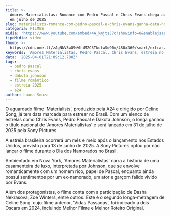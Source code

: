 ```yaml
---
title: >-
  Amores Materialistas: Romance com Pedro Pascal e Chris Evans chega ao Brasil
  em julho de 2025
slug: materialists-romance-com-pedro-pascal-e-chris-evans-ganha-data-no-brasil
categoria: FILMES
midia: 'https://www.youtube.com/embed/4A_kmjtsJ7c?showinfo=0&enablejsapi=1'
tipoMidia: video
thumb: >-
  https://cdn.ome.lt/zAgNkV3wO9wWfiMZC3TkutwSq90=/480x360/smart/extras/conteudos/materialistas.jpg
keywords: 'Amores Materialistas, Pedro Pascal, Chris Evans, estreia no Brasil, filme A24'
data: '2025-04-01T21:09:12.780Z'
tags:
  - pedro pascal
  - chris evans
  - dakota johnson
  - filme romântico
  - estreia 2025
  - a24
author: Luana Souza
---
```


O aguardado filme 'Materialists', produzido pela A24 e dirigido por Celine Song, já tem data marcada para estrear no Brasil. Com um elenco de estrelas como Chris Evans, Pedro Pascal e Dakota Johnson, o longa ganhou o título nacional de 'Amores Materialistas' e será lançado em 31 de julho de 2025 pela Sony Pictures.

A estreia brasileira ocorrerá um mês e meio após o lançamento nos Estados Unidos, previsto para 13 de junho de 2025. A Sony Pictures optou por não lançar o filme durante o Dia dos Namorados no Brasil.

Ambientado em Nova York, 'Amores Materialistas' narra a história de uma casamenteira de luxo, interpretada por Johnson, que se envolve romanticamente com um homem rico, papel de Pascal, enquanto ainda possui sentimentos por um ex-namorado, um ator e garçom falido vivido por Evans.

Além dos protagonistas, o filme conta com a participação de Dasha Nekrasova, Zoe Winters, entre outros. Este é o segundo longa-metragem de Celine Song, cujo filme anterior, 'Vidas Passadas', foi indicado a dois Oscars em 2024, incluindo Melhor Filme e Melhor Roteiro Original.
